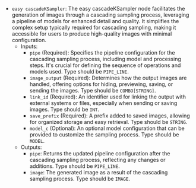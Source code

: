 - `easy cascadeKSampler`: The easy cascadeKSampler node facilitates the generation of images through a cascading sampling process, leveraging a pipeline of models for enhanced detail and quality. It simplifies the complex setup typically required for cascading sampling, making it accessible for users to produce high-quality images with minimal configuration.
    - Inputs:
        - `pipe` (Required): Specifies the pipeline configuration for the cascading sampling process, including model and processing steps. It's crucial for defining the sequence of operations and models used. Type should be `PIPE_LINE`.
        - `image_output` (Required): Determines how the output images are handled, offering options for hiding, previewing, saving, or sending the images. Type should be `COMBO[STRING]`.
        - `link_id` (Required): An identifier used for linking the output with external systems or files, especially when sending or saving images. Type should be `INT`.
        - `save_prefix` (Required): A prefix added to saved images, allowing for organized storage and easy retrieval. Type should be `STRING`.
        - `model_c` (Optional): An optional model configuration that can be provided to customize the sampling process. Type should be `MODEL`.
    - Outputs:
        - `pipe`: Returns the updated pipeline configuration after the cascading sampling process, reflecting any changes or additions. Type should be `PIPE_LINE`.
        - `image`: The generated image as a result of the cascading sampling process. Type should be `IMAGE`.
